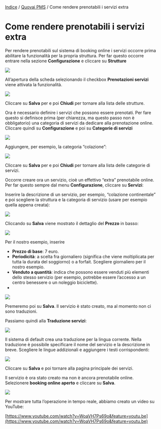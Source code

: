 

[Indice](index.md) / [Quovai PMS](quovai-pms-it.md) / Come rendere prenotabili i servizi extra

# Come rendere prenotabili i servizi extra


Per rendere prenotabili sul sistema di booking online i servizi occorre prima abilitare la funzionalità per la propria struttura. Per far questo occorre entrare nella sezione **Configurazione** e cliccare su **Strutture**

![](images/rendere-prenotabili-i-servizi-001.png)  

All’apertura della scheda selezionando il checkbox **Prenotazioni servizi** viene attivata la funzionalità.

![](images/rendere-prenotabili-i-servizi-002.png)

Cliccare su **Salva** per e poi **Chiudi** per tornare alla lista delle strutture.

Ora è necessario definire i servizi che possono essere prenotati. Per fare questo si definisce prima (per chiarezza, ma questo passo non è obbligatorio) una categoria di servizi da dedicare alla prenotazione online. Cliccare quindi su **Configurazione** e poi su **Categorie di servizi**

![](images/rendere-prenotabili-i-servizi-003a.png)

Aggiungere, per esempio, la categoria “colazione”:

![](images/rendere-prenotabili-i-servizi-003b.png)

Cliccare su **Salva** per e poi **Chiudi** per tornare alla lista delle categorie di servizi.

Occorre creare ora un servizio, cioè un effettivo “extra” prenotabile online. Per far questo sempre dal menu **Configurazione**, cliccare su **Servizi**:

Inserire la descrizione di un servizio, per esempio, “colazione continentale” e poi scegliere la struttura e la categoria di servizio (usare per esempio quella appena creata):

![](images/rendere-prenotabili-i-servizi-004.png)

Cliccando su **Salva** viene mostrato il dettaglio del **Prezzo** in basso:

![](images/rendere-prenotabili-i-servizi-005.png)

Per il nostro esempio, inserire

-   **Prezzo di base**: 7 euro.
-   **Periodicità**: a scelta fra giornaliero (significa che viene moltiplicata per tutta la durata del soggiorno) o a forfait. Scegliere giornaliero per il nostro esempio.
-   **Venduto a quantità**: indica che possono essere venduti più elementi dello stesso servizio (per esempio, potrebbe essere l’accesso a un centro benessere o un noleggio biciclette).
- 
![](images/rendere-prenotabili-i-servizi-006.png)

Premeremo poi su **Salva**. Il servizio è stato creato, ma al momento non ci sono traduzioni.

Passiamo quindi alla **Traduzione servizi**:

![](images/rendere-prenotabili-i-servizi-007.png)

Il sistema di default crea una traduzione per la lingua corrente. Nella traduzione è possibile specificare il nome del servizio e la descrizione in breve. Scegliere le lingue addizionali e aggiungere i testi corrispondenti:

![](images/rendere-prenotabili-i-servizi-008.png)

Cliccare su **Salva** e poi tornare alla pagina principale dei servizi.

Il servizio è ora stato creato ma non è ancora prenotabile online. Selezionere **booking online aperto** e cliccare su **Salva**.

![](images/rendere-prenotabili-i-servizi-009.png)

Per mostrare tutta l’operazione in tempo reale, abbiamo creato un video su YouTube:

[https://www.youtube.com/watch?v=WoaVH7Ps69o&feature=youtu.be](https://www.youtube.com/watch?v=WoaVH7Ps69o&feature=youtu.be)
